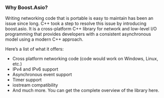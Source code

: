 ### Why Boost.Asio?
Writing networking code that is portable is easy to maintain has been an issue since long. 
C++ took a step to resolve this issue by introducing boost.asio. It is a cross-platform C++ 
library for network and low-level I/O programming that provides developers with a consistent 
asynchronous model using a modern C++ approach. 

Here’s a list of what it offers:

- Cross platform networking code (code would work on Windows, Linux, etc.)
- IPv4 and IPv6 support
- Asynchronous event support
- Timer support
- iostream compatibility
- And much more. You can get the complete overview of the library here.

